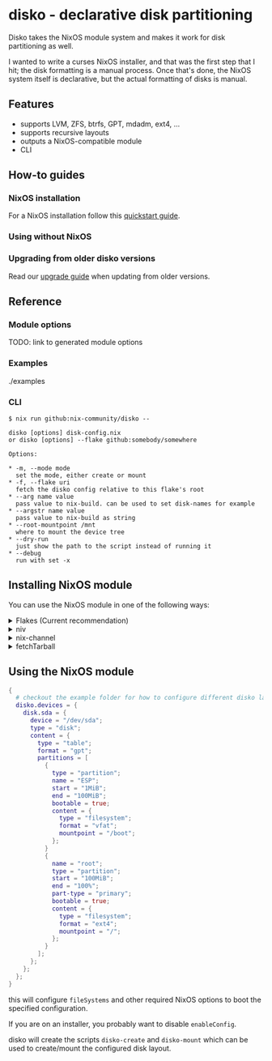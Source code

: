 # disko - declarative disk partitioning

Disko takes the NixOS module system and makes it work for disk partitioning
as well.

I wanted to write a curses NixOS installer, and that was the first step that I
hit; the disk formatting is a manual process. Once that's done, the NixOS
system itself is declarative, but the actual formatting of disks is manual.

## Features

* supports LVM, ZFS, btrfs, GPT, mdadm, ext4, ...
* supports recursive layouts
* outputs a NixOS-compatible module
* CLI

## How-to guides

### NixOS installation

For a NixOS installation follow this [quickstart guide](./docs/quickstart.md).

### Using without NixOS

### Upgrading from older disko versions

Read our [upgrade guide](/docs/upgrade-guide.md) when updating from older versions.

## Reference

### Module options

TODO: link to generated module options

### Examples

./examples

### CLI

```
$ nix run github:nix-community/disko --

disko [options] disk-config.nix
or disko [options] --flake github:somebody/somewhere

Options:

* -m, --mode mode
  set the mode, either create or mount
* -f, --flake uri
  fetch the disko config relative to this flake's root
* --arg name value
  pass value to nix-build. can be used to set disk-names for example
* --argstr name value
  pass value to nix-build as string
* --root-mountpoint /mnt
  where to mount the device tree
* --dry-run
  just show the path to the script instead of running it
* --debug
  run with set -x

```



## Installing NixOS module

You can use the NixOS module in one of the following ways:

<details>
  <summary>Flakes (Current recommendation)</summary>

If you use nix flakes support:

``` nix
{
  inputs.disko.url = "github:nix-community/disko";
  inputs.disko.inputs.nixpkgs.follows = "nixpkgs";

  outputs = { self, nixpkgs, disko }: {
    # change `yourhostname` to your actual hostname
    nixosConfigurations.yourhostname = nixpkgs.lib.nixosSystem {
      # change to your system:
      system = "x86_64-linux";
      modules = [
        ./configuration.nix
        disko.nixosModules.disko
      ];
    };
  };
}
```
</details>
<details>
  <summary>niv</summary>
  
  First add it to [niv](https://github.com/nmattia/niv):

```console
$ niv add nix-community/disko
```

  Then add the following to your configuration.nix in the `imports` list:

```nix
{
  imports = [ "${(import ./nix/sources.nix).disko}/modules/disko.nix" ];
}
```
</details>
<details>
  <summary>nix-channel</summary>

  As root run:

```console
$ nix-channel --add https://github.com/nix-community/disko/archive/master.tar.gz disko
$ nix-channel --update
```

  Then add the following to your configuration.nix in the `imports` list:

```nix
{
  imports = [ <disko/modules/disko.nix> ];
}
```
</details>
<details>
  <summary>fetchTarball</summary>

  Add the following to your configuration.nix:

``` nix
{
  imports = [ "${builtins.fetchTarball "https://github.com/nix-community/disko/archive/master.tar.gz"}/module.nix" ];
}
```

  or with pinning:

```nix
{
  imports = let
    # replace this with an actual commit id or tag
    commit = "f2783a8ef91624b375a3cf665c3af4ac60b7c278";
  in [ 
    "${builtins.fetchTarball {
      url = "https://github.com/nix-community/disko/archive/${commit}.tar.gz";
      # replace this with an actual hash
      sha256 = "0000000000000000000000000000000000000000000000000000";
    }}/module.nix"
  ];
}
```
</details>

## Using the NixOS module

```nix
{
  # checkout the example folder for how to configure different disko layouts
  disko.devices = {
    disk.sda = {
      device = "/dev/sda";
      type = "disk";
      content = {
        type = "table";
        format = "gpt";
        partitions = [
          {
            type = "partition";
            name = "ESP";
            start = "1MiB";
            end = "100MiB";
            bootable = true;
            content = {
              type = "filesystem";
              format = "vfat";
              mountpoint = "/boot";
            };
          }
          {
            name = "root";
            type = "partition";
            start = "100MiB";
            end = "100%";
            part-type = "primary";
            bootable = true;
            content = {
              type = "filesystem";
              format = "ext4";
              mountpoint = "/";
            };
          }
        ];
      };
    };
  };
}
```

this will configure `fileSystems` and other required NixOS options to boot the specified configuration.

If you are on an installer, you probably want to disable `enableConfig`.

disko will create the scripts `disko-create` and `disko-mount` which can be used to create/mount the configured disk layout.

